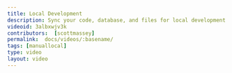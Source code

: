 ```yaml
---
title: Local Development
description: Sync your code, database, and files for local development.
videoid: 3albxwjv3k
contributors:  [scottmassey]
permalink:  docs/videos/:basename/
tags: [manuallocal]
type: video
layout: video
---
```

